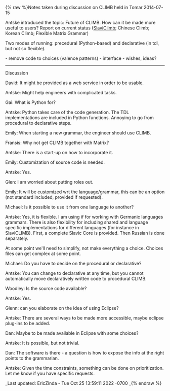 {% raw %}Notes taken during discussion on CLIMB held in Tomar 2014-07-15

Antske introduced the topic: Future of CLIMB. How can it be made more
useful to users? Report on current status ([SlaviClimb](/SlaviClimb);
Chinese Climb; Korean Climb; Flexible Matrix Grammar)

Two modes of running: precedural (Python-based) and declarative (in tdl,
but not so flexible).

\- remove code to choices (valence patterns) - interface - wishes,
ideas?

* * *

Discussion

David: It might be provided as a web service in order to be usable.

Antske: Might help engineers with complicated tasks.

Gai: What is Python for?

Antske: Python takes care of the code generation. The TDL
implementations are included in Python functions. Annoying to go from
procedural to declarative steps.

Emily: When starting a new grammar, the engineer should use CLIMB.

Fransis: Why not get CLIMB together with Matrix?

Antske: There is a start-up on how to incorporate it.

Emily: Customization of source code is needed.

Antske: Yes.

Glen: I am worried about putting roles out.

Emily: It will be customized wrt the language/grammar, this can be an
option (not standard included, provided if requested).

Michael: Is it possible to use it from one language to another?

Antske: Yes, it is flexible. I am using if for working with Germanic
languages grammars. There is also flexibility for including shared and
language specific implementations for different languages (for instance
in SlaviCLIMB). First, a complete Slavic Core is provided. Then Russian
is done separately.

At some point we'll need to simplify, not make everything a choice.
Choices files can get complex at some point.

Michael: Do you have to decide on the procedural or declarative?

Antske: You can change to declarative at any time, but you cannot
automatically move declaratively written code to procedural CLIMB.

Woodley: Is the source code available?

Antske: Yes.

Glenn: can you elaborate on the idea of using Eclipse?

Antske: There are several ways to be made more accessible, maybe eclipse
plug-ins to be added.

Dan: Maybe to be made available in Eclipse with some choices?

Antske: It is possible, but not trivial.

Dan: The software is there - a question is how to expose the info at the
right points to the grammarian.

Antske: Given the time constraints, something can be done on
prioritization. Let me know if you have specific requests.

_Last updated: EricZinda - Tue Oct 25 13:59:11 2022 -0700
_{% endraw %}